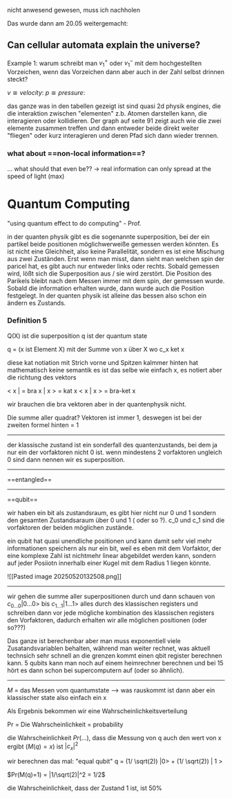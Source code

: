 nicht anwesend gewesen, muss ich nachholen

Das wurde dann am 20.05 weitergemacht:

## Can cellular automata explain the universe? 

Example 1: warum schreibt man $v_1^+$ oder $v_1^-$ mit dem hochgestellten Vorzeichen, wenn das Vorzeichen dann aber auch in der Zahl selbst drinnen steckt?

$v \cong velocity$:
$p \cong pressure$:

das ganze was in den tabellen gezeigt ist sind quasi 2d physik engines, die die interaktion zwischen "elementen" z.b. Atomen darstellen kann, die interagieren oder kollidieren.
Der graph auf seite 91 zeigt auch wie die zwei elemente zusammen treffen und dann entweder beide direkt weiter "fliegen" oder kurz interagieren und deren Pfad sich dann wieder trennen.

### what about ==non-local information==? 
... what should that even be??
$\longrightarrow$ real information can only spread at the speed of light (max)


# Quantum Computing

"using quantum effect to do computing" - Prof.

in der quanten physik gibt es die sogenannte superposition, bei der ein partikel beide positionen möglichwerweiße gemessen werden könnten. Es ist nicht eine Gleichheit, also keine Parallelität, sondern es ist eine Mischung aus zwei Zuständen. Erst wenn man misst, dann sieht man welchen spin der paricel hat, es gibt auch nur entweder links oder rechts.
Sobald gemessen wird, lößt sich die Superposition aus / sie wird zerstört. 
Die Position des Parikels bleibt nach dem Messen immer mit dem spin, der gemessen wurde.
Sobald die information erhalten wurde, dann wurde auch die Position festgelegt. In der quanten physik ist alleine das bessen also schon ein ändern es Zustands.

### Definition 5

Q(X) ist die superposition
q ist der quantum state

q = (x ist Element X) mit der Summe von x über X wo c_x ket x

diese kat notiation mit Strich vorne und Spitzen kalmmer hinten hat mathematisch keine semantik es ist das selbe wie einfach x, es notiert aber die richtung des vektors 

< x |         = bra x 
| x >         = kat x
< x |  x >  =  bra-ket x

wir brauchen die bra vektoren aber in der quantenphysik nicht.

Die summe aller quadrat? Vektoren ist immer 1, deswegen ist bei der zweiten formel hinten = 1

---

der klassische zustand ist ein sonderfall des quantenzustands, bei dem ja nur ein der vorfaktoren nicht 0 ist. wenn mindestens 2 vorfaktoren ungleich 0 sind dann nennen wir es superposition.

---
==entangled==

---

==qubit==

wir haben ein bit als zustandsraum, es gibt hier nicht nur 0 und 1 sondern den gesamten Zustandsaraum über 0 und 1 ( oder so ?).
c_0 und c_1 sind die vorfaktoren der beiden möglichen zustände.

ein qubit hat quasi unendliche positionen und kann damit sehr viel mehr informationen speichern als nur ein bit, weil es eben mit dem Vorfaktor, der eine komplexe Zahl ist nichtmehr linear abgebildet werden kann, sondern auf jeder Posiiotn innerhalb einer Kugel mit dem Radius 1 liegen könnte.

![[Pasted image 20250520132508.png]]

---

wir gehen die summe aller superpositionen durch und dann schauen von $c_{0\dots0}|0\dots0>$ bis $c_{1\dots1}|1\dots1>$ alles durch des klassischen registers und schreiben dann vor jede mögliche kombination des klassischen registers den Vorfaktoren, dadurch erhalten wir alle möglichen positionen (oder so???)

Das ganze ist berechenbar aber man muss exponentiell viele Zusatandsvariablen behalten, während man weiter rechnet, was aktuell technsich sehr schnell an die grenzen kommt einen qbit register berechnen kann. 5 qubits kann man noch auf einem heimrechner berechnen und bei 15 hört es dann schon bei supercomputern auf (oder so ähnlich).

---

$M$ = das Messen vom quantumstate --> was rauskommt ist dann aber ein klassischer state also einfach ein x

Als Ergebnis bekommen wir eine Wahrscheinlichkeitsverteilung

Pr = Die Wahrscheinlichkeit = probability

die Wahrscheinlichkeit $Pr(\dots)$, dass die Messung von q auch den wert von x ergibt $(M(q)=x)$ ist $|c_x|^2$

wir berechnen das mal:
"equal qubit" q = (1/ \sqrt(2)) |0>  +  (1/ \sqrt(2)) | 1 >

$Pr(M(q)=1) = |1/\sqrt(2)|^2 = 1/2$

die Wahrscheinlichkeit, dass der Zustand 1 ist, ist 50%